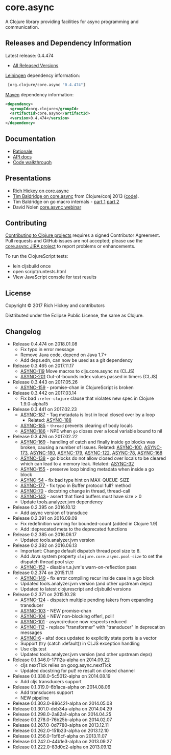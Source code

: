 # core.async

A Clojure library providing facilities for async programming and communication.


## Releases and Dependency Information

Latest release: 0.4.474

* [All Released Versions](http://search.maven.org/#search%7Cgav%7C1%7Cg%3A%22org.clojure%22%20AND%20a%3A%22core.async%22)

[Leiningen](https://github.com/technomancy/leiningen) dependency information:

```clj
 [org.clojure/core.async "0.4.474"]
```

[Maven](http://maven.apache.org/) dependency information:

```xml
<dependency>
  <groupId>org.clojure</groupId>
  <artifactId>core.async</artifactId>
  <version>0.4.474</version>
</dependency>
```

## Documentation

* [Rationale](http://clojure.com/blog/2013/06/28/clojure-core-async-channels.html)
* [API docs](http://clojure.github.io/core.async/)
* [Code walkthrough](https://github.com/clojure/core.async/blob/master/examples/walkthrough.clj)

## Presentations

* [Rich Hickey on core.async](http://www.infoq.com/presentations/clojure-core-async)
* [Tim Baldridge on core.async](http://www.youtube.com/watch?v=enwIIGzhahw) from Clojure/conj 2013 ([code](https://github.com/halgari/clojure-conj-2013-core.async-examples)).
* Tim Baldridge on go macro internals - [part 1](https://www.youtube.com/watch?v=R3PZMIwXN_g) [part 2](https://www.youtube.com/watch?v=SI7qtuuahhU)
* David Nolen [core.async webinar](http://go.cognitect.com/core_async_webinar_recording)

## Contributing 

[Contributing to Clojure projects](http://clojure.org/contributing) requires a signed Contributor Agreement. Pull requests and GitHub issues are not accepted; please use the [core.async JIRA project](http://dev.clojure.org/jira/browse/ASYNC) to report problems or enhancements.

To run the ClojureScript tests:

* lein cljsbuild once
* open script/runtests.html
* View JavaScript console for test results

## License

Copyright © 2017 Rich Hickey and contributors

Distributed under the Eclipse Public License, the same as Clojure.

## Changelog

* Release 0.4.474 on 2018.01.08
  * Fix typo in error message
  * Remove Java code, depend on Java 1.7+
  * Add deps.edn, can now be used as a git dependency
* Release 0.3.465 on 2017.11.17
  * [ASYNC-119](http://dev.clojure.org/jira/browse/ASYNC-119) Move macros to cljs.core.async ns (CLJS)
  * [ASYNC-201](http://dev.clojure.org/jira/browse/ASYNC-201) Out-of-bounds index values passed in timers (CLJS)
* Release 0.3.443 on 2017.05.26
  * [ASYNC-159](http://dev.clojure.org/jira/browse/ASYNC-159) - promise-chan in ClojureScript is broken 
* Release 0.3.442 on 2017.03.14
  * Fix bad `:refer-clojure` clause that violates new spec in Clojure 1.9.0-alpha15
* Release 0.3.441 on 2017.02.23
  * [ASYNC-187](http://dev.clojure.org/jira/browse/ASYNC-187) - Tag metadata is lost in local closed over by a loop
    * Related: [ASYNC-188](http://dev.clojure.org/jira/browse/ASYNC-188)
  * [ASYNC-185](http://dev.clojure.org/jira/browse/ASYNC-185) - `thread` prevents clearing of body locals
  * [ASYNC-186](http://dev.clojure.org/jira/browse/ASYNC-186) - NPE when `go` closes over a local variable bound to nil
* Release 0.3.426 on 2017.02.22
  * [ASYNC-169](http://dev.clojure.org/jira/browse/ASYNC-169) - handling of catch and finally inside go blocks was broken, causing a number of issues. Related: [ASYNC-100](http://dev.clojure.org/jira/browse/ASYNC-100), [ASYNC-173](http://dev.clojure.org/jira/browse/ASYNC-173), [ASYNC-180](http://dev.clojure.org/jira/browse/ASYNC-180), [ASYNC-179](http://dev.clojure.org/jira/browse/ASYNC-179), [ASYNC-122](http://dev.clojure.org/jira/browse/ASYNC-122), [ASYNC-78](http://dev.clojure.org/jira/browse/ASYNC-78), [ASYNC-168](http://dev.clojure.org/jira/browse/ASYNC-168)
  * [ASYNC-138](http://dev.clojure.org/jira/browse/ASYNC-138) - go blocks do not allow closed over locals to be cleared which can lead to a memory leak. Related: [ASYNC-32](http://dev.clojure.org/jira/browse/ASYNC-32)
  * [ASYNC-155](http://dev.clojure.org/jira/browse/ASYNC-155) - preserve loop binding metadata when inside a go block
  * [ASYNC-54](http://dev.clojure.org/jira/browse/ASYNC-54) - fix bad type hint on MAX-QUEUE-SIZE
  * [ASYNC-177](http://dev.clojure.org/jira/browse/ASYNC-177) - fix typo in Buffer protocol full? method
  * [ASYNC-70](http://dev.clojure.org/jira/browse/ASYNC-70) - docstring change in thread, thread-call
  * [ASYNC-143](http://dev.clojure.org/jira/browse/ASYNC-143) - assert that fixed buffers must have size > 0
  * Update tools.analyzer.jvm dependency
* Release 0.2.395 on 2016.10.12
  * Add async version of transduce
* Release 0.2.391 on 2016.09.09
  * Fix redefinition warning for bounded-count (added in Clojure 1.9)
  * Add :deprecated meta to the deprecated functions
* Release 0.2.385 on 2016.06.17
  * Updated tools.analyzer.jvm version
* Release 0.2.382 on 2016.06.13
  * Important: Change default dispatch thread pool size to 8.
  * Add Java system property `clojure.core.async.pool-size` to set the dispatch thread pool size
  * [ASYNC-152](http://dev.clojure.org/jira/browse/ASYNC-152) - disable t.a.jvm's warn-on-reflection pass 
* Release 0.2.374 on 2015.11.11
  * [ASYNC-149](http://dev.clojure.org/jira/browse/ASYNC-149) - fix error compiling recur inside case in a go block
  * Updated tools.analyzer.jvm version (and other upstream deps)
  * Updated to latest clojurescript and cljsbuild versions
* Release 0.2.371 on 2015.10.28
  * [ASYNC-124](http://dev.clojure.org/jira/browse/ASYNC-124) - dispatch multiple pending takers from expanding transducer
  * [ASYNC-103](http://dev.clojure.org/jira/browse/ASYNC-103) - NEW promise-chan
  * [ASYNC-104](http://dev.clojure.org/jira/browse/ASYNC-104) - NEW non-blocking offer!, poll!
  * [ASYNC-101](http://dev.clojure.org/jira/browse/ASYNC-101) - async/reduce now respects reduced
  * [ASYNC-112](http://dev.clojure.org/jira/browse/ASYNC-112) - replace "transformer" with "transducer" in deprecation messages
  * [ASYNC-6](http://dev.clojure.org/jira/browse/ASYNC-6) - alts! docs updated to explicitly state ports is a vector
  * Support (try (catch :default)) in CLJS exception handling
  * Use cljs.test
  * Updated tools.analyzer.jvm version (and other upstream deps)
* Release 0.1.346.0-17112a-alpha on 2014.09.22
  * cljs nextTick relies on goog.async.nextTick
  * Updated docstring for put! re result on closed channel
* Release 0.1.338.0-5c5012-alpha on 2014.08.19
  * Add cljs transducers support
* Release 0.1.319.0-6b1aca-alpha on 2014.08.06
  * Add transducers support
  * NEW pipeline
* Release 0.1.303.0-886421-alpha on 2014.05.08
* Release 0.1.301.0-deb34a-alpha on 2014.04.29
* Release 0.1.298.0-2a82a1-alpha on 2014.04.25
* Release 0.1.278.0-76b25b-alpha on 2014.02.07
* Release 0.1.267.0-0d7780-alpha on 2013.12.11
* Release 0.1.262.0-151b23-alpha on 2013.12.10
* Release 0.1.256.0-1bf8cf-alpha on 2013.11.07
* Release 0.1.242.0-44b1e3-alpha on 2013.09.27
* Release 0.1.222.0-83d0c2-alpha on 2013.09.12

